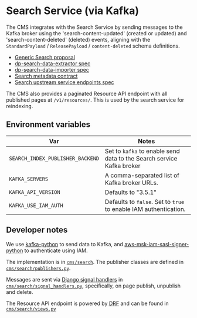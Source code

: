 # Search Service (via Kafka)

The CMS integrates with the Search Service by sending messages to the Kafka broker using the 'search-content-updated' (created or updated)
and 'search-content-deleted' (deleted) events, aligning with the `StandardPayload` / `ReleasePayload` / `content-deleted` schema definitions.

- [Generic Search proposal](https://confluence.ons.gov.uk/display/DIS/Generic+Search+Proposal)
- [dp-search-data-extractor spec](https://github.com/ONSdigital/dp-search-data-extractor/blob/develop/specification.yml#L53)
- [dp-search-data-importer spec](https://github.com/ONSdigital/dp-search-data-importer/blob/30fb507e90f2cf1974ec0ca43bb0466307e2f112/specification.yml#L186)
- [Search metadata contract](https://github.com/ONSdigital/dis-search-upstream-stub/blob/main/docs/contract/resource_metadata.yml)
- [Search upstream service endpoints spec](https://github.com/ONSdigital/dis-search-upstream-stub/blob/main/specification.yml)

The CMS also provides a paginated Resource API endpoint with all published pages at `/v1/resources/`. This is
used by the search service for reindexing.

## Environment variables

| Var                              | Notes                                                                 |
| -------------------------------- | --------------------------------------------------------------------- |
| `SEARCH_INDEX_PUBLISHER_BACKEND` | Set to `kafka` to enable send data to the Search service Kafka broker |
| `KAFKA_SERVERS`                  | A comma-separated list of Kafka broker URLs.                          |
| `KAFKA_API_VERSION`              | Defaults to "3.5.1"                                                   |
| `KAFKA_USE_IAM_AUTH`             | Defaults to `false`. Set to `true` to enable IAM authentication.      |

## Developer notes

We use [kafka-python](https://pypi.org/project/kafka-python/) to send data to Kafka, and
[aws-msk-iam-sasl-signer-python](https://pypi.org/project/aws-msk-iam-sasl-signer-python/) to authenticate using IAM.

The implementation is in [`cms/search`](https://github.com/ONSdigital/dis-wagtail/tree/main/cms/search). The publisher
classes are defined in [`cms/search/publishers.py`](https://github.com/ONSdigital/dis-wagtail/blob/main/cms/search/publishers.py).

Messages are sent via [Django signal handlers](https://docs.djangoproject.com/en/5.2/topics/signals/#listening-to-signals) in [`cms/search/signal_handlers.py`](https://github.com/ONSdigital/dis-wagtail/blob/main/cms/search/signal_handlers.py),
specifically, on page publish, unpublish and delete.

The Resource API endpoint is powered by <abbr title="Django Rest Framework">[DRF](https://www.django-rest-framework.org/)</abbr> and can be found in [`cms/search/views.py`](https://github.com/ONSdigital/dis-wagtail/blob/main/cms/search/views.py)

